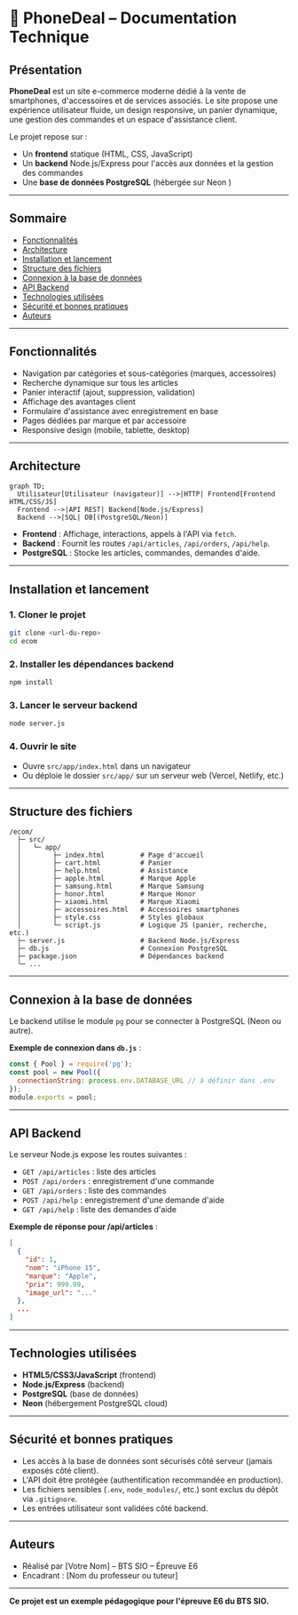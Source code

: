 # 📱 PhoneDeal – Documentation Technique

## Présentation

**PhoneDeal** est un site e-commerce moderne dédié à la vente de smartphones, d'accessoires et de services associés. Le site propose une expérience utilisateur fluide, un design responsive, un panier dynamique, une gestion des commandes et un espace d'assistance client.

Le projet repose sur :
- Un **frontend** statique (HTML, CSS, JavaScript)
- Un **backend** Node.js/Express pour l'accès aux données et la gestion des commandes
- Une **base de données PostgreSQL** (hébergée sur Neon )

---

## Sommaire
- [Fonctionnalités](#fonctionnalités)
- [Architecture](#architecture)
- [Installation et lancement](#installation-et-lancement)
- [Structure des fichiers](#structure-des-fichiers)
- [Connexion à la base de données](#connexion-à-la-base-de-données)
- [API Backend](#api-backend)
- [Technologies utilisées](#technologies-utilisées)
- [Sécurité et bonnes pratiques](#sécurité-et-bonnes-pratiques)
- [Auteurs](#auteurs)

---

## Fonctionnalités
- Navigation par catégories et sous-catégories (marques, accessoires)
- Recherche dynamique sur tous les articles
- Panier interactif (ajout, suppression, validation)
- Affichage des avantages client
- Formulaire d'assistance avec enregistrement en base
- Pages dédiées par marque et par accessoire
- Responsive design (mobile, tablette, desktop)

---

## Architecture

```mermaid
graph TD;
  Utilisateur[Utilisateur (navigateur)] -->|HTTP| Frontend[Frontend HTML/CSS/JS]
  Frontend -->|API REST| Backend[Node.js/Express]
  Backend -->|SQL| DB[(PostgreSQL/Neon)]
```

- **Frontend** : Affichage, interactions, appels à l'API via `fetch`.
- **Backend** : Fournit les routes `/api/articles`, `/api/orders`, `/api/help`.
- **PostgreSQL** : Stocke les articles, commandes, demandes d'aide.

---

## Installation et lancement

### 1. Cloner le projet
```bash
git clone <url-du-repo>
cd ecom
```

### 2. Installer les dépendances backend
```bash
npm install
```

### 3. Lancer le serveur backend
```bash
node server.js
```

### 4. Ouvrir le site
- Ouvre `src/app/index.html` dans un navigateur
- Ou déploie le dossier `src/app/` sur un serveur web (Vercel, Netlify, etc.)

---

## Structure des fichiers

```
/ecom/
  ├─ src/
  │   └─ app/
  │        ├─ index.html         # Page d'accueil
  │        ├─ cart.html          # Panier
  │        ├─ help.html          # Assistance
  │        ├─ apple.html         # Marque Apple
  │        ├─ samsung.html       # Marque Samsung
  │        ├─ honor.html         # Marque Honor
  │        ├─ xiaomi.html        # Marque Xiaomi
  │        ├─ accessoires.html   # Accessoires smartphones
  │        ├─ style.css          # Styles globaux
  │        └─ script.js          # Logique JS (panier, recherche, etc.)
  ├─ server.js                   # Backend Node.js/Express
  ├─ db.js                       # Connexion PostgreSQL
  ├─ package.json                # Dépendances backend
  └─ ...
```

---

## Connexion à la base de données

Le backend utilise le module `pg` pour se connecter à PostgreSQL (Neon ou autre).

**Exemple de connexion dans `db.js`** :
```js
const { Pool } = require('pg');
const pool = new Pool({
  connectionString: process.env.DATABASE_URL // à définir dans .env
});
module.exports = pool;
```

---

## API Backend

Le serveur Node.js expose les routes suivantes :
- `GET /api/articles` : liste des articles
- `POST /api/orders` : enregistrement d'une commande
- `GET /api/orders` : liste des commandes
- `POST /api/help` : enregistrement d'une demande d'aide
- `GET /api/help` : liste des demandes d'aide

**Exemple de réponse pour /api/articles** :
```json
[
  {
    "id": 1,
    "nom": "iPhone 15",
    "marque": "Apple",
    "prix": 999.99,
    "image_url": "..."
  },
  ...
]
```

---

## Technologies utilisées
- **HTML5/CSS3/JavaScript** (frontend)
- **Node.js/Express** (backend)
- **PostgreSQL** (base de données)
- **Neon** (hébergement PostgreSQL cloud)

---

## Sécurité et bonnes pratiques
- Les accès à la base de données sont sécurisés côté serveur (jamais exposés côté client).
- L'API doit être protégée (authentification recommandée en production).
- Les fichiers sensibles (`.env`, `node_modules/`, etc.) sont exclus du dépôt via `.gitignore`.
- Les entrées utilisateur sont validées côté backend.

---

## Auteurs
- Réalisé par [Votre Nom] – BTS SIO – Épreuve E6
- Encadrant : [Nom du professeur ou tuteur]

---

**Ce projet est un exemple pédagogique pour l'épreuve E6 du BTS SIO.** 